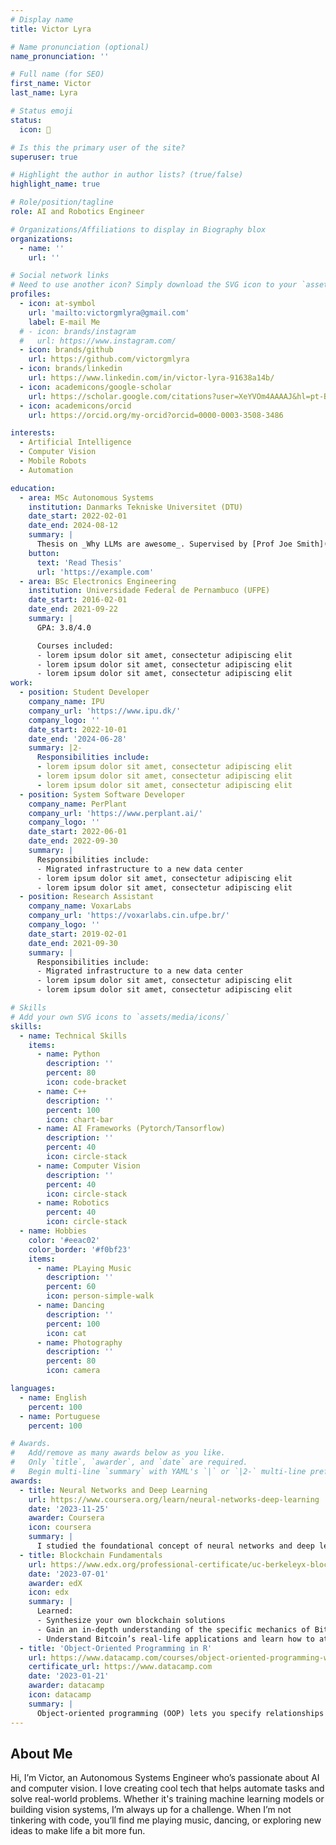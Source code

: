 ```yaml
---
# Display name
title: Victor Lyra

# Name pronunciation (optional)
name_pronunciation: ''

# Full name (for SEO)
first_name: Victor
last_name: Lyra

# Status emoji
status:
  icon: 🤖

# Is this the primary user of the site?
superuser: true

# Highlight the author in author lists? (true/false)
highlight_name: true

# Role/position/tagline
role: AI and Robotics Engineer

# Organizations/Affiliations to display in Biography blox
organizations:
  - name: ''
    url: ''

# Social network links
# Need to use another icon? Simply download the SVG icon to your `assets/media/icons/` folder.
profiles:
  - icon: at-symbol
    url: 'mailto:victorgmlyra@gmail.com'
    label: E-mail Me
  # - icon: brands/instagram
  #   url: https://www.instagram.com/
  - icon: brands/github
    url: https://github.com/victorgmlyra
  - icon: brands/linkedin
    url: https://www.linkedin.com/in/victor-lyra-91638a14b/
  - icon: academicons/google-scholar
    url: https://scholar.google.com/citations?user=XeYVOm4AAAAJ&hl=pt-BR&oi=ao
  - icon: academicons/orcid
    url: https://orcid.org/my-orcid?orcid=0000-0003-3508-3486

interests:
  - Artificial Intelligence
  - Computer Vision
  - Mobile Robots
  - Automation

education:
  - area: MSc Autonomous Systems
    institution: Danmarks Tekniske Universitet (DTU)
    date_start: 2022-02-01
    date_end: 2024-08-12
    summary: |
      Thesis on _Why LLMs are awesome_. Supervised by [Prof Joe Smith](https://example.com). Presented papers at 5 IEEE conferences with the contributions being published in 2 Springer journals.
    button:
      text: 'Read Thesis'
      url: 'https://example.com'
  - area: BSc Electronics Engineering
    institution: Universidade Federal de Pernambuco (UFPE)
    date_start: 2016-02-01
    date_end: 2021-09-22
    summary: |
      GPA: 3.8/4.0

      Courses included:
      - lorem ipsum dolor sit amet, consectetur adipiscing elit
      - lorem ipsum dolor sit amet, consectetur adipiscing elit
      - lorem ipsum dolor sit amet, consectetur adipiscing elit
work:
  - position: Student Developer
    company_name: IPU
    company_url: 'https://www.ipu.dk/'
    company_logo: ''
    date_start: 2022-10-01
    date_end: '2024-06-28'
    summary: |2-
      Responsibilities include:
      - lorem ipsum dolor sit amet, consectetur adipiscing elit
      - lorem ipsum dolor sit amet, consectetur adipiscing elit
      - lorem ipsum dolor sit amet, consectetur adipiscing elit
  - position: System Software Developer
    company_name: PerPlant
    company_url: 'https://www.perplant.ai/'
    company_logo: ''
    date_start: 2022-06-01
    date_end: 2022-09-30
    summary: |
      Responsibilities include:
      - Migrated infrastructure to a new data center
      - lorem ipsum dolor sit amet, consectetur adipiscing elit
      - lorem ipsum dolor sit amet, consectetur adipiscing elit
  - position: Research Assistant
    company_name: VoxarLabs
    company_url: 'https://voxarlabs.cin.ufpe.br/'
    company_logo: ''
    date_start: 2019-02-01
    date_end: 2021-09-30
    summary: |
      Responsibilities include:
      - Migrated infrastructure to a new data center
      - lorem ipsum dolor sit amet, consectetur adipiscing elit
      - lorem ipsum dolor sit amet, consectetur adipiscing elit

# Skills
# Add your own SVG icons to `assets/media/icons/`
skills:
  - name: Technical Skills
    items:
      - name: Python
        description: ''
        percent: 80
        icon: code-bracket
      - name: C++
        description: ''
        percent: 100
        icon: chart-bar
      - name: AI Frameworks (Pytorch/Tansorflow)
        description: ''
        percent: 40
        icon: circle-stack
      - name: Computer Vision
        description: ''
        percent: 40
        icon: circle-stack
      - name: Robotics
        percent: 40
        icon: circle-stack
  - name: Hobbies
    color: '#eeac02'
    color_border: '#f0bf23'
    items:
      - name: PLaying Music
        description: ''
        percent: 60
        icon: person-simple-walk
      - name: Dancing
        description: ''
        percent: 100
        icon: cat
      - name: Photography
        description: ''
        percent: 80
        icon: camera

languages:
  - name: English
    percent: 100
  - name: Portuguese
    percent: 100

# Awards.
#   Add/remove as many awards below as you like.
#   Only `title`, `awarder`, and `date` are required.
#   Begin multi-line `summary` with YAML's `|` or `|2-` multi-line prefix and indent 2 spaces below.
awards:
  - title: Neural Networks and Deep Learning
    url: https://www.coursera.org/learn/neural-networks-deep-learning
    date: '2023-11-25'
    awarder: Coursera
    icon: coursera
    summary: |
      I studied the foundational concept of neural networks and deep learning. By the end, I was familiar with the significant technological trends driving the rise of deep learning; build, train, and apply fully connected deep neural networks; implement efficient (vectorized) neural networks; identify key parameters in a neural network’s architecture; and apply deep learning to your own applications.
  - title: Blockchain Fundamentals
    url: https://www.edx.org/professional-certificate/uc-berkeleyx-blockchain-fundamentals
    date: '2023-07-01'
    awarder: edX
    icon: edx
    summary: |
      Learned:
      - Synthesize your own blockchain solutions
      - Gain an in-depth understanding of the specific mechanics of Bitcoin
      - Understand Bitcoin’s real-life applications and learn how to attack and destroy Bitcoin, Ethereum, smart contracts and Dapps, and alternatives to Bitcoin’s Proof-of-Work consensus algorithm
  - title: 'Object-Oriented Programming in R'
    url: https://www.datacamp.com/courses/object-oriented-programming-with-s3-and-r6-in-r
    certificate_url: https://www.datacamp.com
    date: '2023-01-21'
    awarder: datacamp
    icon: datacamp
    summary: |
      Object-oriented programming (OOP) lets you specify relationships between functions and the objects that they can act on, helping you manage complexity in your code. This is an intermediate level course, providing an introduction to OOP, using the S3 and R6 systems. S3 is a great day-to-day R programming tool that simplifies some of the functions that you write. R6 is especially useful for industry-specific analyses, working with web APIs, and building GUIs.
---
```


## About Me

Hi, I’m Victor, an Autonomous Systems Engineer who’s passionate about AI and computer vision. I love creating cool tech that helps automate tasks and solve real-world problems. Whether it's training machine learning models or building vision systems, I’m always up for a challenge. When I’m not tinkering with code, you’ll find me playing music, dancing, or exploring new ideas to make life a bit more fun.



